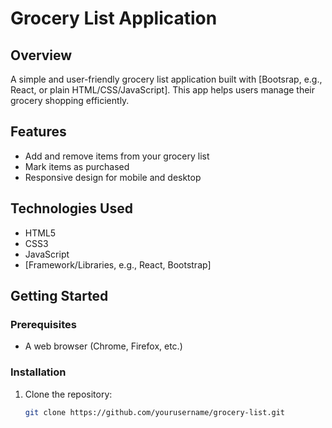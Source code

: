 # Grocery List Application

## Overview
A simple and user-friendly grocery list application built with [Bootsrap, e.g., React, or plain HTML/CSS/JavaScript]. This app helps users manage their grocery shopping efficiently.

## Features
- Add and remove items from your grocery list
- Mark items as purchased
- Responsive design for mobile and desktop

## Technologies Used
- HTML5
- CSS3
- JavaScript
- [Framework/Libraries, e.g., React, Bootstrap]

## Getting Started

### Prerequisites
- A web browser (Chrome, Firefox, etc.)

### Installation
1. Clone the repository:
   ```bash
   git clone https://github.com/yourusername/grocery-list.git
